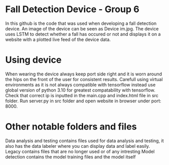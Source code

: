 # Fall Detection Device - Group 6
In this github is the code that was used when developing a fall detection device. An image of the device can be seen as Device im.jpg.
The device uses LSTM to detect whether a fall has occured or not and displays it on a website with a plotted live feed of the device data.

# Using device
When wearing the device always keep port side right and it is worn around the hips on the front of the user for consistent results.
Carefull using virtual environments as it is not always compatible with tensorflow instead use global version of python 3.10 for greatest compatability with tensorflow.
Check that correct ip is inputted in the main.cpp and index.html file in src folder. 
Run server.py in src folder and open website in browser under port: 8000.

# Other notable folders and files
Data analysis and testing contains files used for data analysis and testing, it also has the data labeler where you can display data and label easily.
Legacy contains files that are no longer used or of any intresting
Model detection contains the model training files and the model itself
